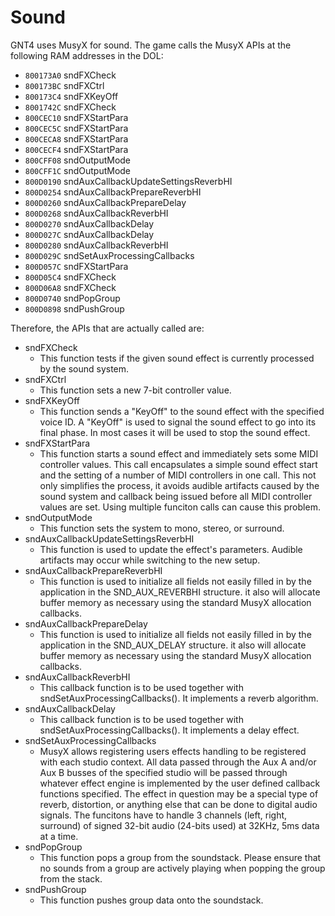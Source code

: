 # Sound

GNT4 uses MusyX for sound. The game calls the MusyX APIs at the following RAM addresses in the DOL:

- `800173A0` sndFXCheck
- `800173BC` sndFXCtrl
- `800173C4` sndFXKeyOff
- `8001742C` sndFXCheck
- `800CEC10` sndFXStartPara
- `800CEC5C` sndFXStartPara
- `800CECA8` sndFXStartPara
- `800CECF4` sndFXStartPara
- `800CFF08` sndOutputMode
- `800CFF1C` sndOutputMode
- `800D0190` sndAuxCallbackUpdateSettingsReverbHI
- `800D0254` sndAuxCallbackPrepareReverbHI
- `800D0260` sndAuxCallbackPrepareDelay
- `800D0268` sndAuxCallbackReverbHI
- `800D0270` sndAuxCallbackDelay
- `800D027C` sndAuxCallbackDelay
- `800D0280` sndAuxCallbackReverbHI
- `800D029C` sndSetAuxProcessingCallbacks
- `800D057C` sndFXStartPara
- `800D05C4` sndFXCheck
- `800D06A8` sndFXCheck
- `800D0740` sndPopGroup
- `800D0898` sndPushGroup

Therefore, the APIs that are actually called are:

- sndFXCheck
  - This function tests if the given sound effect is currently processed by the sound system.
- sndFXCtrl
  - This function sets a new 7-bit controller value.
- sndFXKeyOff
  - This function sends a "KeyOff" to the sound effect with the specified voice ID. A "KeyOff" is used to signal the sound effect to go into its final phase. In most cases it will be used to stop the sound effect.
- sndFXStartPara
  - This function starts a sound effect and immediately sets some MIDI controller values. This call encapsulates a simple sound effect start and the setting of a number of MIDI controllers in one call. This not only simplifies the process, it avoids audible artifacts caused by the sound system and callback being issued before all MIDI controller values are set. Using multiple funciton calls can cause this problem.
- sndOutputMode
  - This function sets the system to mono, stereo, or surround.
- sndAuxCallbackUpdateSettingsReverbHI
  - This function is used to update the effect's parameters. Audible artifacts may occur while switching to the new setup.
- sndAuxCallbackPrepareReverbHI
  - This function is used to initialize all fields not easily filled in by the application in the SND_AUX_REVERBHI structure. it also will allocate buffer memory as necessary using the standard MusyX allocation callbacks.
- sndAuxCallbackPrepareDelay
  - This function is used to initialize all fields not easily filled in by the application in the SND_AUX_DELAY structure. it also will allocate buffer memory as necessary using the standard MusyX allocation callbacks.
- sndAuxCallbackReverbHI
  - This callback function is to be used together with sndSetAuxProcessingCallbacks(). It implements a reverb algorithm.
- sndAuxCallbackDelay
  - This callback function is to be used together with sndSetAuxProcessingCallbacks(). It implements a delay effect.
- sndSetAuxProcessingCallbacks
  - MusyX allows registering users effects handling to be registered with each studio context. All data passed through the Aux A and/or Aux B busses of the specified studio will be passed through whatever effect engine is implemented by the user defined callback functions specified. The effect in question may be a special type of reverb, distortion, or anything else that can be done to digital audio signals. The funcitons have to handle 3 channels (left, right, surround) of signed 32-bit audio (24-bits used) at 32KHz, 5ms data at a time.
- sndPopGroup
  - This function pops a group from the soundstack. Please ensure that no sounds from a group are actively playing when popping the group from the stack.
- sndPushGroup
  - This function pushes group data onto the soundstack.
